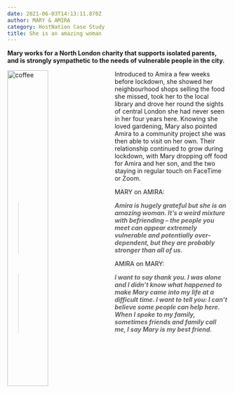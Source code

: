 ```yaml
---
date: 2021-06-03T14:13:11.870Z
author: MARY & AMIRA
category: HostNation Case Study
title: She is an amazing woman
---
```

**Mary works for a North London charity that supports isolated parents, and is strongly sympathetic to the needs of vulnerable people in the city.** 

<img src="/assets/mary-and-amira.png" alt="coffee" style="width:43%;padding-right:25px;" ALIGN="left" />Introduced to Amira a few weeks before lockdown, she showed her neighbourhood shops selling the food she missed, took her to the local library and drove her round the sights of central London she had never seen in her four years here. Knowing she loved gardening, Mary also pointed Amira to a community project she was then able to visit on her own. Their relationship continued to grow during lockdown, with Mary dropping off food for Amira and her son, and the two staying in regular touch on FaceTime or Zoom.

MARY on AMIRA: 

> ***Amira is hugely grateful but she is an amazing woman. It’s a weird mixture with befriending – the people you meet can appear extremely vulnerable and potentially over-dependent, but they are probably stronger than all of us.***

AMIRA on MARY: 

> ***I want to say thank you. I was alone and I didn’t know what happened to make Mary came into my life at a difficult time. I want to tell you: I can’t believe some people can help here. When I spoke to my family, sometimes friends and family call me, I say Mary is my best friend.***